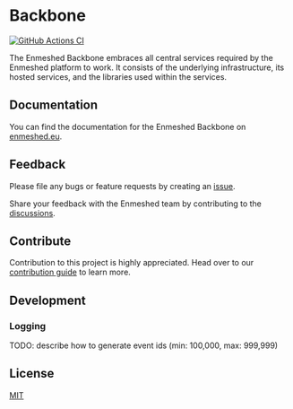# Backbone

[![GitHub Actions CI](https://github.com/nmshd/backbone/workflows/Publish/badge.svg)](https://github.com/nmshd/backbone/actions?query=workflow%3APublish)

The Enmeshed Backbone embraces all central services required by the Enmeshed platform to work. It consists of the underlying infrastructure, its hosted services, and the libraries used within the services.

## Documentation

You can find the documentation for the Enmeshed Backbone on [enmeshed.eu](https://enmeshed.eu/explore/backbone).

## Feedback

Please file any bugs or feature requests by creating an [issue](https://github.com/nmshd/feedback/issues).

Share your feedback with the Enmeshed team by contributing to the [discussions](https://github.com/nmshd/feedback/discussions).

## Contribute

Contribution to this project is highly appreciated. Head over to our [contribution guide](https://github.com/nmshd/.github/blob/main/CONTRIBUTING.md) to learn more.

## Development

### Logging

TODO: describe how to generate event ids (min: 100,000, max: 999,999)

## License

[MIT](LICENSE)
